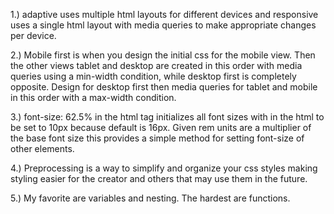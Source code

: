 1.) adaptive uses multiple html layouts for different devices and responsive uses a single html layout with media queries to make appropriate changes per device.

2.) Mobile first is when you design the initial css for the mobile view. Then the other views tablet and desktop are created in this order with media queries using a min-width condition, while desktop first is completely opposite. Design for desktop first then media queries for tablet and mobile in this order with a max-width condition.

3.) font-size: 62.5% in the html tag initializes all font sizes with in the html to be set to 10px because default is 16px. Given rem units are a multiplier of the base font size this provides a simple method for setting font-size of other elements. 

4.) Preprocessing is a way to simplify and organize your css styles making styling easier for the creator and others that may use them in the future. 

5.) My favorite are variables and nesting. The hardest are functions.